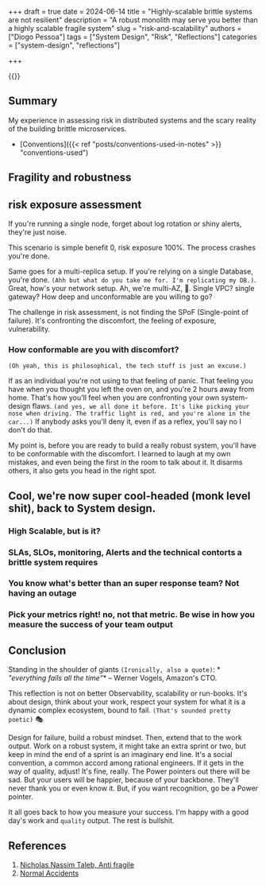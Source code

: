 +++
draft = true
date = 2024-06-14
title = "Highly-scalable brittle systems are not resilient"
description = "A robust monolith may serve you better than a highly scalable fragile system"
slug = "risk-and-scalability"
authors = ["Diogo Pessoa"]
tags = ["System Design", "Risk", "Reflections"]
categories = ["system-design", "reflections"]

+++

{{<toc>}}

## Summary

My experience in assessing risk in distributed systems and the scary reality of the
building brittle microservices.

- [Conventions]({{< ref "posts/conventions-used-in-notes" >}} "conventions-used")

## Fragility and robustness

## risk exposure assessment

If you're running a single node, forget about log rotation or shiny alerts, they're just
noise.

This scenario is simple benefit 0, risk exposure 100%. The process crashes you're done.

Same goes for a multi-replica setup. If you're relying on a single Database, you're
done. `(Ahh but what do you take me for. I'm replicating my DB.)`. Great, how's your
network setup. Ah, we're multi-AZ, :clap:. Single VPC? single gateway? How deep and
unconformable are you willing to go?

The challenge in risk assessment, is not finding the SPoF (Single-point of failure).
It's confronting the discomfort, the feeling of exposure, vulnerability.

### How conformable are you with discomfort?

`(Oh yeah, this is philosophical, the tech stuff is just an excuse.)`

If as an individual you're not using to that feeling of panic. That feeling you have
when you thought you left the oven on, and you're 2 hours away from home. That's how
you'll feel when you are confronting your own system-design
flaws. `(and yes, we all done it before. It's like picking your nose when driving. The traffic light is red, and you're alone in the car...)`
If anybody asks you'll deny it, even if as a reflex, you'll say no I don't do that.

My point is, before you are ready to build a really robust system, you'll have to be
conformable with the discomfort. I learned to laugh at my own mistakes, and even being
the first in the room to talk about it. It disarms others, it also gets you head in the
right spot.

## Cool, we're now super cool-headed (monk level shit), back to System design.

### High Scalable, but is it?

### SLAs, SLOs, monitoring, Alerts and the technical contorts a brittle system requires

### You know what's better than an super response team? Not having an outage

### Pick your metrics right! no, not that metric. Be wise in how you measure the success of your team output

## Conclusion

Standing in the shoulder of giants `(Ironically, also a quote)`: *
*_"everything fails all the time"_** – Werner
Vogels, Amazon's CTO.

This reflection is not on better Observability, scalability or run-books. It's about
design, think about your work, respect your system for what it is a dynamic complex
ecosystem, bound to fail. `(That's sounded pretty poetic)` :performing_arts:

Design for failure, build a robust mindset. Then, extend that to the work output. Work
on a robust system, it might take an extra sprint or two, but keep in mind the end of a
sprint is an imaginary end line. It's a social convention, a common accord among
rational
engineers. If it gets in the way of quality,
adjust!
It's fine, really. The Power pointers out there will be sad. But your users will be
happier, because of your backbone. They'll never thank you or even know it. But, if you
want recognition, go be a Power pointer.

It all goes back to how you measure your success. I'm happy with a good day's work
and `quality` output. The rest is bullshit.

## References

1. [Nicholas Nassim Taleb, Anti fragile](https://en.wikipedia.org/wiki/Antifragile)
2. [Normal Accidents](https://en.wikipedia.org/wiki/Normal_Accidents)
